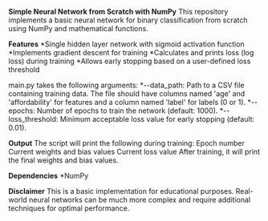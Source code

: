 **Simple Neural Network from Scratch with NumPy**
This repository implements a basic neural network for binary classification from scratch using NumPy and mathematical functions.

**Features**
*Single hidden layer network with sigmoid activation function
*Implements gradient descent for training
*Calculates and prints loss (log loss) during training
*Allows early stopping based on a user-defined loss threshold

main.py takes the following arguments:
*--data_path:
Path to a CSV file containing training data. The file should have columns named 'age' and 'affordability' for features and a column named 'label' for labels (0 or 1).
*--epochs:
Number of epochs to train the network (default: 1000).
*--loss_threshold:
Minimum acceptable loss value for early stopping (default: 0.01).

**Output**
The script will print the following during training:
Epoch number
Current weights and bias values
Current loss value
After training, it will print the final weights and bias values.

**Dependencies**
*NumPy

**Disclaimer**
This is a basic implementation for educational purposes. Real-world neural networks can be much more complex and require additional techniques for optimal performance.
 
